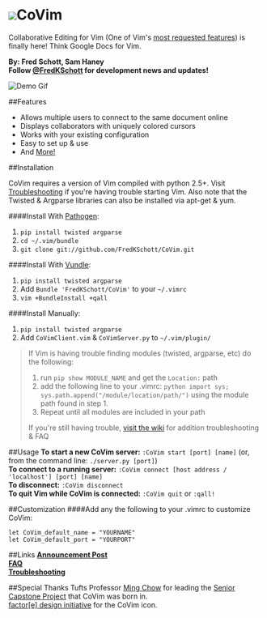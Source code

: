 <img src="http://i.imgur.com/YWQelCa.png" />CoVim
==========================
Collaborative Editing for Vim (One of Vim's [most requested features](http://www.vim.org/sponsor/vote_results.php)) is finally here! Think Google Docs for Vim. 

__By: Fred Schott, Sam Haney__  
__Follow [@FredKSchott](http://www.twitter.com/fredkschott) for development news and updates!__

 


![Demo Gif](http://i.imgur.com/CZeKkAI.gif "Demo Gif")

##Features
- Allows multiple users to connect to the same document online
- Displays collaborators with uniquely colored cursors 
- Works with your existing configuration
- Easy to set up & use
- And [More!](http://www.fredkschott.com/post/50510962864/introducing-covim-collaborative-editing-for-vim)

##Installation

CoVim requires a version of Vim compiled with python 2.5+. Visit [Troubleshooting](https://github.com/FredKSchott/CoVim/wiki#troubleshooting) if you're having trouble starting Vim.
Also note that the Twisted & Argparse libraries can also be installed via apt-get & yum.

####Install With [Pathogen](https://github.com/tpope/vim-pathogen):

1. `pip install twisted argparse`
2. `cd ~/.vim/bundle`
3. `git clone git://github.com/FredKSchott/CoVim.git`  

####Install With [Vundle](https://github.com/gmarik/vundle):

1. `pip install twisted argparse`
2. Add `Bundle 'FredKSchott/CoVim'` to your `~/.vimrc`
3. `vim +BundleInstall +qall`

####Install Manually:

1. `pip install twisted argparse`
2. Add `CoVimClient.vim` & `CoVimServer.py` to `~/.vim/plugin/`

> If Vim is having trouble finding modules (twisted, argparse, etc) do the following:
> 
> 1. run `pip show MODULE_NAME` and get the `Location:` path
> 2. add the following line to your .vimrc: `python import sys; sys.path.append("/module/location/path/")` using the module path found in step 1.
> 3. Repeat until all modules are included in your path
> 
> If you're still having trouble, [visit the wiki](https://github.com/FredKSchott/CoVim/wiki) for addition troubleshooting & FAQ 

##Usage
__To start a new CoVim server:__ `:CoVim start [port] [name]` (or, from the command line: `./server.py [port]`)  
__To connect to a running server:__ `:CoVim connect [host address / 'localhost'] [port] [name]`  
__To disconnect:__ `:CoVim disconnect`  
__To quit Vim while CoVim is connected:__ `:CoVim quit` or `:qall!`


##Customization
####Add any the following to your .vimrc to customize CoVim:

```
let CoVim_default_name = "YOURNAME"
let CoVim_default_port = "YOURPORT"  
```

##Links
__[Announcement Post](http://www.fredkschott.com/post/50510962864/introducing-covim-collaborative-editing-for-vim)__  
__[FAQ](https://github.com/FredKSchott/CoVim/wiki#faq)__  
__[Troubleshooting](https://github.com/FredKSchott/CoVim/wiki#troubleshooting)__


##Special Thanks
Tufts Professor [Ming Chow](www.linkedin.com/in/mchow01) for leading the [Senior Capstone Project](http://tuftsdev.github.io/SoftwareEngineering/) that CoVim was born in.  
[factor[e] design initiative](http://thenounproject.com/factor_e/) for the CoVim icon.  
